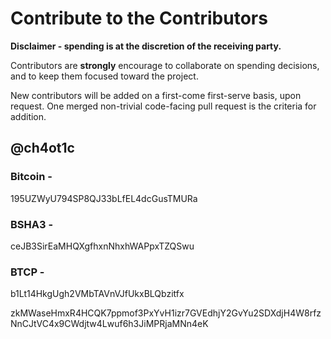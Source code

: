 # Contribute to the Contributors

**Disclaimer - spending is at the discretion of the receiving party.**

Contributors are **strongly** encourage to collaborate on spending decisions, and to keep them focused toward the project.

New contributors will be added on a first-come first-serve basis, upon request. One merged non-trivial code-facing pull request is the criteria for addition.

## @ch4ot1c

### Bitcoin -
195UZWyU794SP8QJ33bLfEL4dcGusTMURa

### BSHA3 -
ceJB3SirEaMHQXgfhxnNhxhWAPpxTZQSwu

### BTCP -
b1Lt14HkgUgh2VMbTAVnVJfUkxBLQbzitfx

zkMWaseHmxR4HCQK7ppmof3PxYvH1izr7GVEdhjY2GvYu2SDXdjH4W8rfzNnCJtVC4x9CWdjtw4Lwuf6h3JiMPRjaMNn4eK
